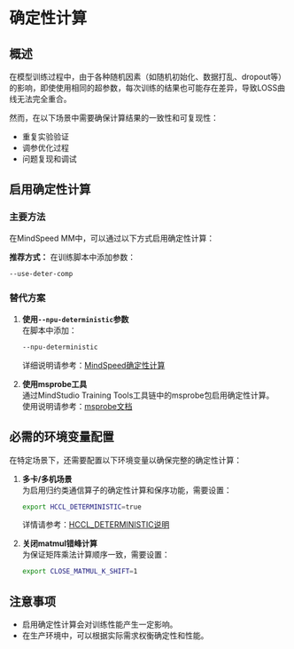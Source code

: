 # 确定性计算

## 概述

在模型训练过程中，由于各种随机因素（如随机初始化、数据打乱、dropout等）的影响，即使使用相同的超参数，每次训练的结果也可能存在差异，导致LOSS曲线无法完全重合。

然而，在以下场景中需要确保计算结果的一致性和可复现性：
- 重复实验验证
- 调参优化过程
- 问题复现和调试

## 启用确定性计算

### 主要方法

在MindSpeed MM中，可以通过以下方式启用确定性计算：

**推荐方式：**
在训练脚本中添加参数：
```bash
--use-deter-comp
```

### 替代方案

1. **使用`--npu-deterministic`参数**  
   在脚本中添加：
   ```bash
   --npu-deterministic
   ```
   详细说明请参考：[MindSpeed确定性计算](https://gitee.com/ascend/MindSpeed/blob/master/docs/features/npu_deterministic.md)

2. **使用msprobe工具**  
   通过MindStudio Training Tools工具链中的msprobe包启用确定性计算。  
   使用说明请参考：[msprobe文档](https://gitee.com/ascend/mstt/blob/master/debug/accuracy_tools/msprobe/docs/05.data_dump_PyTorch.md#18-seed_all)

## 必需的环境变量配置

在特定场景下，还需要配置以下环境变量以确保完整的确定性计算：

1. **多卡/多机场景**  
   为启用归约类通信算子的确定性计算和保序功能，需要设置：
   ```bash
   export HCCL_DETERMINISTIC=true
   ```
   详情请参考：[HCCL_DETERMINISTIC说明](https://www.hiascend.com/document/detail/zh/CANNCommunityEdition/82RC1/maintenref/envvar/envref_07_0099.html)

2. **关闭matmul错峰计算**  
   为保证矩阵乘法计算顺序一致，需要设置：
   ```bash
   export CLOSE_MATMUL_K_SHIFT=1
   ```

## 注意事项

- 启用确定性计算会对训练性能产生一定影响。
- 在生产环境中，可以根据实际需求权衡确定性和性能。
